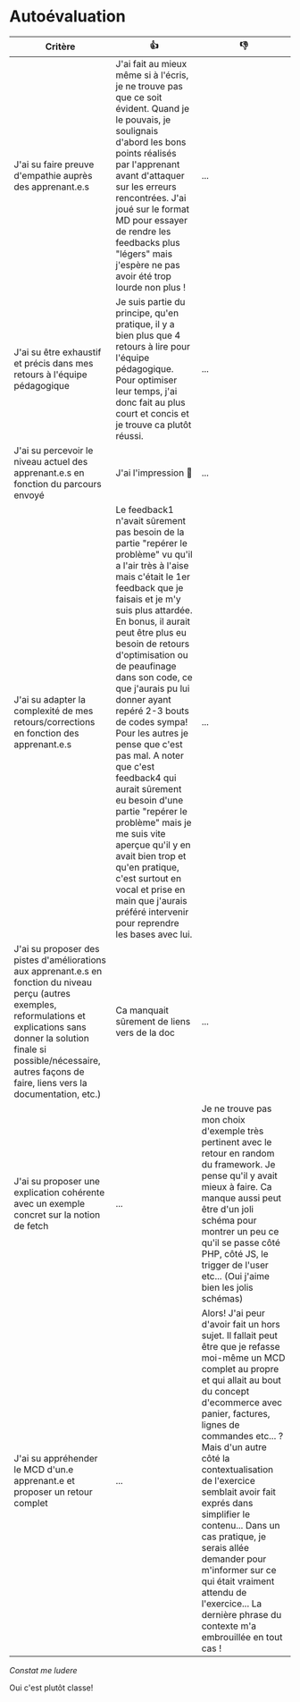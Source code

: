 # Autoévaluation

| Critère | 👍 | 👎 |
| ---------------- | ---------------- | ---------------- |
| J'ai su faire preuve d'empathie auprès des apprenant.e.s | J'ai fait au mieux même si à l'écris, je ne trouve pas que ce soit évident. Quand je le pouvais, je soulignais d'abord les bons points réalisés par l'apprenant avant d'attaquer sur les erreurs rencontrées. J'ai joué sur le format MD pour essayer de rendre les feedbacks plus "légers" mais j'espère ne pas avoir été trop lourde non plus ! | ... |
| J'ai su être exhaustif et précis dans mes retours à l'équipe pédagogique | Je suis partie du principe, qu'en pratique, il y a bien plus que 4 retours à lire pour l'équipe pédagogique. Pour optimiser leur temps, j'ai donc fait au plus court et concis et je trouve ca plutôt réussi. | ... |
| J'ai su percevoir le niveau actuel des apprenant.e.s en fonction du parcours envoyé | J'ai l'impression 🤞 | ... |
| J'ai su adapter la complexité de mes retours/corrections en fonction des apprenant.e.s  | Le feedback1 n'avait sûrement pas besoin de la partie "repérer le problème" vu qu'il a l'air très à l'aise mais c'était le 1er feedback que je faisais et je m'y suis plus attardée. En bonus, il aurait peut être plus eu besoin de retours d'optimisation ou de peaufinage dans son code, ce que j'aurais pu lui donner ayant repéré 2-3 bouts de codes sympa! Pour les autres je pense que c'est pas mal. A noter que c'est feedback4 qui aurait sûrement eu besoin d'une partie "repérer le problème" mais je me suis vite aperçue qu'il y en avait bien trop et qu'en pratique, c'est surtout en vocal et prise en main que j'aurais préféré intervenir pour reprendre les bases avec lui. | ... |
| J'ai su proposer des pistes d'améliorations aux apprenant.e.s en fonction du niveau perçu (autres exemples, reformulations et explications sans donner la solution finale si possible/nécessaire, autres façons de faire, liens vers la documentation, etc.) | Ca manquait sûrement de liens vers de la doc | ... |
| J'ai su proposer une explication cohérente avec un exemple concret sur la notion de fetch | ... | Je ne trouve pas mon choix d'exemple très pertinent avec le retour en random du framework. Je pense qu'il y avait mieux à faire. Ca manque aussi peut être d'un joli schéma pour montrer un peu ce qu'il se passe côté PHP, côté JS, le trigger de l'user etc... (Oui j'aime bien les jolis schémas) |
| J'ai su appréhender le MCD d'un.e apprenant.e et proposer un retour complet | ... | Alors! J'ai peur d'avoir fait un hors sujet. Il fallait peut être que je refasse moi-même un MCD complet au propre et qui allait au bout du concept d'ecommerce avec panier, factures, lignes de commandes etc... ? Mais d'un autre côté la contextualisation de l'exercice semblait avoir fait exprés dans simplifier le contenu... Dans un cas pratique, je serais allée demander pour m'informer sur ce qui était vraiment attendu de l'exercice... La dernière phrase du contexte m'a embrouillée en tout cas ! |


_Constat me ludere_

Oui c'est plutôt classe!
